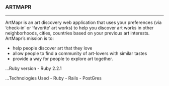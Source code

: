 ### ARTMAPR
-----------
ArtMapr is an art discovery web application that uses your preferences (via ‘check-in’ or ‘favorite’ art works) to help you discover art works in other neighborhoods, cities, countries based on your previous art interests. ArtMapr’s mission is to:

+ help people discover art that they love
+ allow people to find a community of art-lovers with similar tastes
+ provide a way for people to explore art together.

...Ruby version
	- Ruby 2.2.1

...Technologies Used
	- Ruby
	- Rails
	- PostGres


